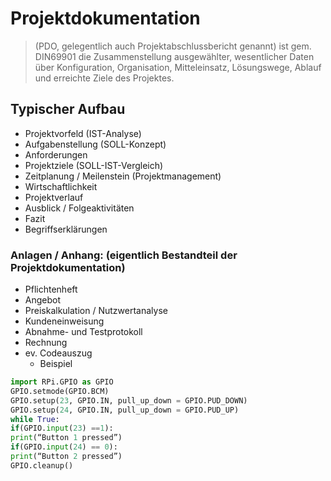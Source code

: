 # Projektdokumentation 
>(PDO, gelegentlich auch Projektabschlussbericht genannt) ist gem. DIN69901 die Zusammenstellung ausgewählter, wesentlicher Daten über Konfiguration, Organisation, Mitteleinsatz, Lösungswege, Ablauf und erreichte Ziele des Projektes.

## Typischer Aufbau
* Projektvorfeld (IST-Analyse)
* Aufgabenstellung (SOLL-Konzept)
* Anforderungen
* Projektziele (SOLL-IST-Vergleich)
* Zeitplanung / Meilenstein (Projektmanagement)
* Wirtschaftlichkeit
* Projektverlauf
* Ausblick / Folgeaktivitäten
* Fazit
* Begriffserklärungen

### Anlagen / Anhang: (eigentlich Bestandteil der Projektdokumentation)
* Pflichtenheft
* Angebot
* Preiskalkulation / Nutzwertanalyse
* Kundeneinweisung
* Abnahme- und Testprotokoll
* Rechnung
* ev. Codeauszug
  * Beispiel
```python
import RPi.GPIO as GPIO
GPIO.setmode(GPIO.BCM)
GPIO.setup(23, GPIO.IN, pull_up_down = GPIO.PUD_DOWN)
GPIO.setup(24, GPIO.IN, pull_up_down = GPIO.PUD_UP)
while True:
if(GPIO.input(23) ==1):
print(“Button 1 pressed”)
if(GPIO.input(24) == 0):
print(“Button 2 pressed”)
GPIO.cleanup()
```
